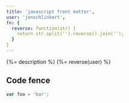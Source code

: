 ```yaml
---
title: 'javascript front matter',
user: 'jonschlinkert',
fn: {
  reverse: function(str) {
    return str.split('').reverse().join('');
  }
}
---
```


{%= description %}
{%= reverse(user) %}


## Code fence

```js
var foo = 'bar';
```
